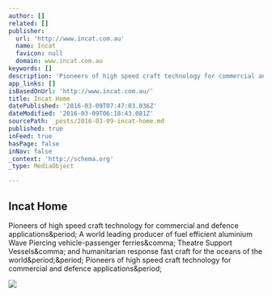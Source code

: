 ```yaml
---
author: []
related: []
publisher:
  url: 'http://www.incat.com.au'
  name: Incat
  favicon: null
  domain: www.incat.com.au
keywords: []
description: 'Pioneers of high speed craft technology for commercial and defence applications. A world leading producer of fuel efficient aluminium Wave Piercing vehicle-passenger ferries, Theatre Support Vessels, and humanitarian response fast craft for the oceans of the world.. Pioneers of high speed craft technology for commercial and defence applications.'
app_links: []
isBasedOnUrl: 'http://www.incat.com.au/'
title: Incat Home
datePublished: '2016-03-09T07:47:03.036Z'
dateModified: '2016-03-09T06:18:43.081Z'
sourcePath: _posts/2016-03-09-incat-home.md
published: true
inFeed: true
hasPage: false
inNav: false
_context: 'http://schema.org'
_type: MediaObject

---
```

<article style=""><h1>Incat Home</h1><p>Pioneers of high speed craft technology for commercial and defence applications&amp;period; A world leading producer of fuel efficient aluminium Wave Piercing vehicle-passenger ferries&amp;comma; Theatre Support Vessels&amp;comma; and humanitarian response fast craft for the oceans of the world&amp;period;&amp;period; Pioneers of high speed craft technology for commercial and defence applications&amp;period;</p><img src="http://www.incat.com.au/domino/incat/incatweb.nsf/0A59980E4B391980CA2571A8000C4B1F/1952CC53184DD80ACA257C66002378D9/$FILE/078007EHcover.jpg" /></article>